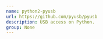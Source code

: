 ```yaml
---
name: python2-pyusb
url: https://github.com/pyusb/pyusb
description: USB access on Python.
group: None
---
```

